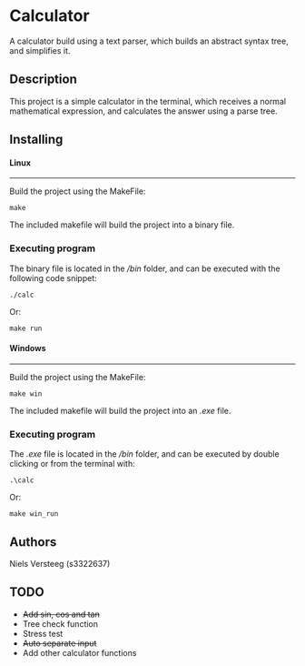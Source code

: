# Calculator

A calculator build using a text parser, which builds an abstract syntax tree, and simplifies it.

## Description

This project is a simple calculator in the terminal, which receives a normal mathematical expression, and calculates the answer using a parse tree. 

## Installing
#### Linux
***
Build the project using the MakeFile:
```
make
```

The included makefile will build the project into a binary file.

### Executing program
The binary file is located in the */bin* folder, and can be executed with the following code snippet:
```
./calc
```
Or:
```
make run
```

#### Windows
***
Build the project using the MakeFile:
```
make win
```

The included makefile will build the project into an *.exe* file.

### Executing program
The *.exe* file is located in the */bin* folder, and can be executed by double clicking or from the terminal with:
```
.\calc
```
Or:
```
make win_run
```

## Authors

Niels Versteeg (s3322637)

## TODO
* <del> Add sin, cos and tan
* Tree check function
* Stress test
* <del> Auto separate input
* Add other calculator functions